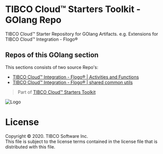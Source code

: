 # TIBCO Cloud™ Starters Toolkit - GOlang Repo
TIBCO Cloud™ Starter Repository for GOlang Artifacts. e.g. Extensions for TIBCO Cloud™ Integration - Flogo®

## Repos of this GOlang section
This sections consists of two source Repo's:
- [TIBCO Cloud™ Integration - Flogo® | Activities and Functions](https://github.com/TIBCOSoftware/TCSTK-GOlang)
- [TIBCO Cloud™ Integration - Flogo® | shared common utils](https://github.com/TIBCOSoftware/TCSTK-common-mods)

> Part of [TIBCO Cloud™ Starters Toolkit](https://tibcosoftware.github.io/TCSToolkit/)

![Logo](https://tibcosoftware.github.io/TIBCO-LABS/about/tibcolabs-brand.png "Labs Logo")

# License
Copyright © 2020. TIBCO Software Inc.<br>
This file is subject to the license terms contained in the license file that is distributed with this file.
